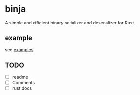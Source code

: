 # binja

A simple and efficient binary serializer and deserializer for Rust.

## example

see [examples](./examples/)

## TODO

- [ ] readme
- [ ] Comments
- [ ] rust docs
